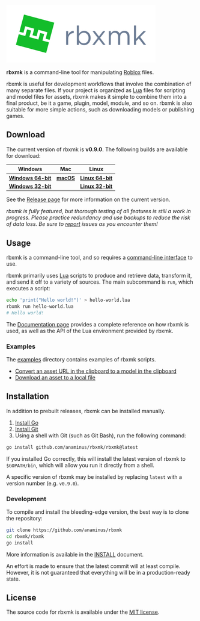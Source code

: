 <a id="user-content-rbxmk" href="#user-content-rbxmk">
	<img src="assets/logo-flat-name.png" alt="rbxmk logo"/>
</a>

**rbxmk** is a command-line tool for manipulating [Roblox][roblox] files.

rbxmk is useful for development workflows that involve the combination of many
separate files. If your project is organized as [Lua][lua] files for scripting
and model files for assets, rbxmk makes it simple to combine them into a final
product, be it a game, plugin, model, module, and so on. rbxmk is also suitable
for more simple actions, such as downloading models or publishing games.

[roblox]: https://corp.roblox.com
[lua]: https://lua.org

## Download
The current version of rbxmk is **<version>v0.9.0</version>**. The following
builds are available for download:

| Windows                     | Mac                | Linux                       |
|-----------------------------|--------------------|-----------------------------|
| **[Windows 64-bit][win64]** | **[macOS][macos]** | **[Linux 64-bit][linux64]** |
| **[Windows 32-bit][win32]** |                    | **[Linux 32-bit][linux32]** |

See the [Release page][release] for more information on the current version.

*rbxmk is fully featured, but thorough testing of all features is still a work
in progress. Please practice redundancy and use backups to reduce the risk of
data loss. Be sure to [report][issues] issues as you encounter them!*

[win64]: https://github.com/Anaminus/rbxmk/releases/download/v0.9.0/rbxmk-v0.9.0-windows-amd64.zip
[win32]: https://github.com/Anaminus/rbxmk/releases/download/v0.9.0/rbxmk-v0.9.0-windows-386.zip
[macos]: https://github.com/Anaminus/rbxmk/releases/download/v0.9.0/rbxmk-v0.9.0-darwin-amd64.zip
[linux64]: https://github.com/Anaminus/rbxmk/releases/download/v0.9.0/rbxmk-v0.9.0-linux-amd64.zip
[linux32]: https://github.com/Anaminus/rbxmk/releases/download/v0.9.0/rbxmk-v0.9.0-linux-386.zip
[source]: https://github.com/Anaminus/rbxmk/archive/v0.9.0.zip
[release]: https://github.com/Anaminus/rbxmk/releases/tag/v0.9.0
[issues]: https://github.com/Anaminus/rbxmk/issues

## Usage
rbxmk is a command-line tool, and so requires a [command-line interface][CLI] to
use.

rbxmk primarily uses [Lua][lua] scripts to produce and retrieve data, transform
it, and send it off to a variety of sources. The main subcommand is `run`, which
executes a script:

```bash
echo 'print("Hello world!")' > hello-world.lua
rbxmk run hello-world.lua
# Hello world!
```

The [Documentation page](doc/README.md) provides a complete reference on how
rbxmk is used, as well as the API of the Lua environment provided by rbxmk.

[CLI]: https://en.wikipedia.org/wiki/Command-line_interface

### Examples
The [examples](doc/examples) directory contains examples of rbxmk scripts.

- [Convert an asset URL in the clipboard to a model in the clipboard][copy-model]
- [Download an asset to a local file][download-asset]

[copy-model]: doc/examples/copy-model.rbxmk.lua
[download-asset]: doc/examples/download-asset.rbxmk.lua

## Installation
In addition to prebuilt releases, rbxmk can be installed manually.

1. [Install Go](https://golang.org/doc/install)
2. [Install Git](http://git-scm.com/downloads)
3. Using a shell with Git (such as Git Bash), run the following command:

```bash
go install github.com/anaminus/rbxmk/rbxmk@latest
```

If you installed Go correctly, this will install the latest version of rbxmk to
`$GOPATH/bin`, which will allow you run it directly from a shell.

A specific version of rbxmk may be installed by replacing `latest` with a
version number (e.g. `v0.9.0`).

### Development
To compile and install the bleeding-edge version, the best way is to clone the
repository:

```bash
git clone https://github.com/anaminus/rbxmk
cd rbxmk/rbxmk
go install
```

More information is available in the [INSTALL](INSTALL.md) document.

An effort is made to ensure that the latest commit will at least compile.
However, it is not guaranteed that everything will be in a production-ready
state.

## License
The source code for rbxmk is available under the [MIT license][mit].

[mit]: LICENSE
